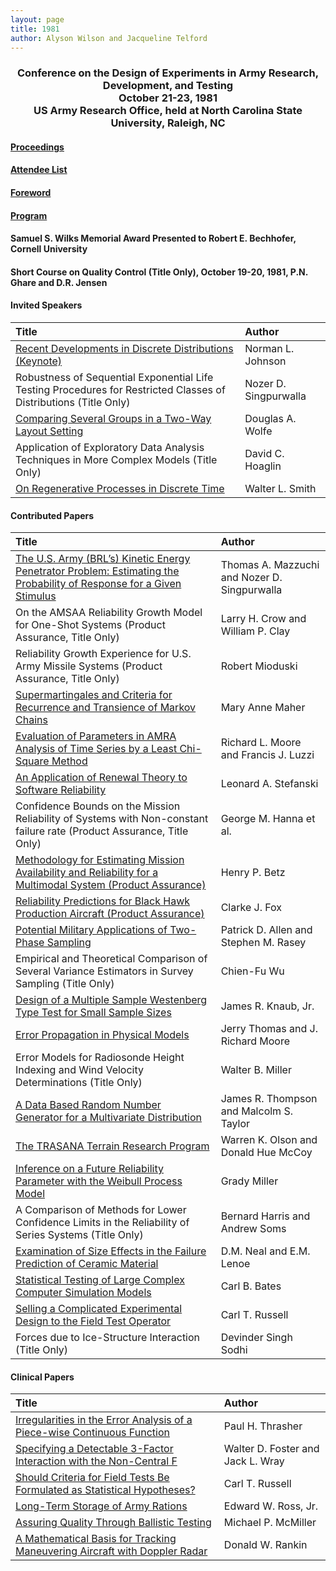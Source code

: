 ```yaml
---
layout: page
title: 1981
author: Alyson Wilson and Jacqueline Telford
---
```

<div align="center"><h3>Conference on the Design of Experiments in Army Research, Development, and Testing<br>
October 21-23, 1981<br>
US Army Research Office, held at North Carolina State University, Raleigh, NC</h3></div>


#### [Proceedings](https://alysongwilson.github.io/ACAS/DOE4/DOE27.pdf#page=2)

#### [Attendee List](https://alysongwilson.github.io/ACAS/DOE4/DOE27.pdf#page=530)

#### [Foreword](https://alysongwilson.github.io/ACAS/DOE4/DOE27.pdf#page=8)

#### [Program](https://alysongwilson.github.io/ACAS/DOE4/DOE27.pdf#page=16)

#### Samuel S. Wilks Memorial Award Presented to Robert E. Bechhofer, Cornell University

#### Short Course on Quality Control (Title Only), October 19-20, 1981, P.N. Ghare and D.R. Jensen

#### Invited Speakers

| Title | Author |
| :--- | :--- |
| [Recent Developments in Discrete Distributions (Keynote)](https://alysongwilson.github.io/ACAS/DOE4/DOE27.pdf#page=22) | Norman L. Johnson |
| Robustness of Sequential Exponential Life Testing Procedures for Restricted Classes of Distributions (Title Only) | Nozer D. Singpurwalla |
| [Comparing Several Groups in a Two-Way Layout Setting](https://alysongwilson.github.io/ACAS/DOE4/DOE27.pdf#page=354) | Douglas A. Wolfe |
| Application of Exploratory Data Analysis Techniques in More Complex Models (Title Only) | David C. Hoaglin |
| [On Regenerative Processes in Discrete Time](https://alysongwilson.github.io/ACAS/DOE4/DOE27.pdf#page=516) | Walter L. Smith |


#### Contributed Papers

| Title | Author |
| :--- | :--- |
| [The U.S. Army (BRL’s) Kinetic Energy Penetrator Problem: Estimating the Probability of Response for a Given Stimulus](https://alysongwilson.github.io/ACAS/DOE4/DOE27.pdf#page=48) | Thomas A. Mazzuchi and Nozer D. Singpurwalla |
| On the AMSAA Reliability Growth Model for One-Shot Systems (Product Assurance, Title Only) | Larry H. Crow and William P. Clay |
| Reliability Growth Experience for U.S. Army Missile Systems (Product Assurance, Title Only) | Robert Mioduski |
| [Supermartingales and Criteria for Recurrence and Transience of Markov Chains](https://alysongwilson.github.io/ACAS/DOE4/DOE27.pdf#page=80) | Mary Anne Maher |
| [Evaluation of Parameters in AMRA Analysis of Time Series by a Least Chi-Square Method](https://alysongwilson.github.io/ACAS/DOE4/DOE27.pdf#page=102) | Richard L. Moore and Francis J. Luzzi |
| [An Application of Renewal Theory to Software Reliability](https://alysongwilson.github.io/ACAS/DOE4/DOE27.pdf#page=122) | Leonard A. Stefanski |
| Confidence Bounds on the Mission Reliability of Systems with Non-constant failure rate (Product Assurance, Title Only) | George M. Hanna et al. |
| [Methodology for Estimating Mission Availability and Reliability for a Multimodal System (Product Assurance)](https://alysongwilson.github.io/ACAS/DOE4/DOE27.pdf#page=140) | Henry P. Betz |
| [Reliability Predictions for Black Hawk Production Aircraft (Product Assurance)](https://alysongwilson.github.io/ACAS/DOE4/DOE27.pdf#page=146) | Clarke J. Fox |
| [Potential Military Applications of Two-Phase Sampling](https://alysongwilson.github.io/ACAS/DOE4/DOE27.pdf#page=160) | Patrick D. Allen and Stephen M. Rasey |
| Empirical and Theoretical Comparison of Several Variance Estimators in Survey Sampling (Title Only) | Chien-Fu Wu |
| [Design of a Multiple Sample Westenberg Type Test for Small Sample Sizes](https://alysongwilson.github.io/ACAS/DOE4/DOE27.pdf#page=170) | James R. Knaub, Jr. |
| [Error Propagation in Physical Models](https://alysongwilson.github.io/ACAS/DOE4/DOE27.pdf#page=504) | Jerry Thomas and J. Richard Moore |
| Error Models for Radiosonde Height Indexing and Wind Velocity Determinations (Title Only) | Walter B. Miller |
| [A Data Based Random Number Generator for a Multivariate Distribution](https://alysongwilson.github.io/ACAS/DOE4/DOE27.pdf#page=218) | James R. Thompson and Malcolm S. Taylor |  
| [The TRASANA Terrain Research Program](https://alysongwilson.github.io/ACAS/DOE4/DOE27.pdf#page=422) | Warren K. Olson and Donald Hue McCoy |
| [Inference on a Future Reliability Parameter with the Weibull Process Model](https://alysongwilson.github.io/ACAS/DOE4/DOE27.pdf#page=254) | Grady Miller |
| A Comparison of Methods for Lower Confidence Limits in the Reliability of Series Systems (Title Only) | Bernard Harris and Andrew Soms |
| [Examination of Size Effects in the Failure Prediction of Ceramic Material](https://alysongwilson.github.io/ACAS/DOE4/DOE27.pdf#page=402) | D.M. Neal and E.M. Lenoe |
| [Statistical Testing of Large Complex Computer Simulation Models](https://alysongwilson.github.io/ACAS/DOE4/DOE27.pdf#page=298) | Carl B. Bates |
| [Selling a Complicated Experimental Design to the Field Test Operator](https://alysongwilson.github.io/ACAS/DOE4/DOE27.pdf#page=314) | Carl T. Russell |
| Forces due to Ice-Structure Interaction (Title Only) | Devinder Singh Sodhi |


#### Clinical Papers

| Title | Author |
| :--- | :--- |
| [Irregularities in the Error Analysis of a Piece-wise Continuous Function](https://alysongwilson.github.io/ACAS/DOE4/DOE27.pdf#page=230) | Paul H. Thrasher |
| [Specifying a Detectable 3-Factor Interaction with the Non-Central F](https://alysongwilson.github.io/ACAS/DOE4/DOE27.pdf#page=264) | Walter D. Foster and Jack L. Wray |
| [Should Criteria for Field Tests Be Formulated as Statistical Hypotheses?](https://alysongwilson.github.io/ACAS/DOE4/DOE27.pdf#page=272) | Carl T. Russell |
| [Long-Term Storage of Army Rations](https://alysongwilson.github.io/ACAS/DOE4/DOE27.pdf#page=330) | Edward W. Ross, Jr. |
| [Assuring Quality Through Ballistic Testing](https://alysongwilson.github.io/ACAS/DOE4/DOE27.pdf#page=350) | Michael P. McMiller |
| [A Mathematical Basis for Tracking Maneuvering Aircraft with Doppler Radar](https://alysongwilson.github.io/ACAS/DOE4/DOE27.pdf#page=368) | Donald W. Rankin |
